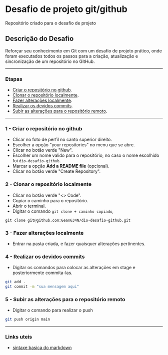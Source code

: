 # Desafio de projeto git/github
Repositório criado para o desafio de projeto

## Descrição do Desafio
Reforçar seu conhecimento em Git com um desafio de projeto prático, onde foram executados todos os passos para a criação, atualização e sincronização de um repositório no GitHub.

----

### Etapas
  - [Criar o repositório no github](#1---criar-o-repositório-no-github).
  - [Clonar o repositório localmente](#2---clonar-o-repositório-localmente).
  - [Fazer alterações localmente](#3---fazer-alterações-localmente).
  - [Realizar os devidos commits](#4---realizar-os-devidos-commits).
  - [Subir as alterações para o repositório remoto](#5---subir-as-alterações-para-o-repositório-remoto).
----

### 1 - Criar o repositório no github
 - Clicar no foto de perfil no canto superior direito.
 - Escolher a opção "your repositories" no menu que se abre.
 - Clicar no botão verde "New".
 - Escolher um nome valido para o repositório, no caso o nome escolhido foi `dio-desafio-github`.
 - Marcar a opção **Add a README file** (opcional).
 - Clicar no botão verde "Create Repository".

### 2 - Clonar o repositório localmente
- Clicar no botão verde "<> Code".
- Copiar o caminho para o repositório.
- Abrir o terminal.
- Digitar o comando `git clone + caminho copiado`,
```
git clone git@github.com:Gean634N/dio-desafio-github.git
```

### 3 - Fazer alterações localmente
- Entrar na pasta criada, e fazer quaisquer alterações pertinentes.

### 4 - Realizar os devidos commits
- Digitar os comandos para colocar as alterações em stage e posteriormente commita-las.
```bash
git add .
git commit -m "sua mensagem aqui"
```

### 5 - Subir as alterações para o repositório remoto
- Digitar o comando para realizar o push
```bash
git push origin main
```


----

### Links uteis
- [sintaxe basica do markdown](https://www.markdownguide.org/basic-syntax/)
